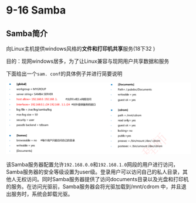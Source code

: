 # 9-16 Samba

## Samba简介

向Linux主机提供windows风格的**文件和打印机共享**服务(18下32 )

目的：现网windows居多，为了让Linux兼容与现网用户共享数据和服务

下面给出一个`sam. conf`的具体例子并进行简要说明

![image-20230924220754268](./assets/image-20230924220754268.png)

该Samba服务器配置允许`192.168.0.0`和`192.168.1.0`网段的用户进行访问，Samba服务器的安全等级设置为user级。登录用户可以访问自己的私人目录，其他人无权访问。同时Samba服务器提供了访问documents目录以及光盘和打印机的服务。在访问光驱前，Samba服务器会将光驱加载到/mnt/cdrom 中，并且退出服务时，系统会卸载光驱。